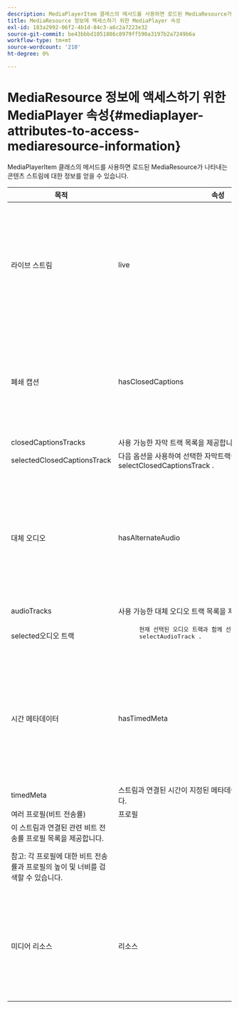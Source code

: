```yaml
---
description: MediaPlayerItem 클래스의 메서드를 사용하면 로드된 MediaResource가 나타내는 콘텐츠 스트림에 대한 정보를 얻을 수 있습니다.
title: MediaResource 정보에 액세스하기 위한 MediaPlayer 속성
exl-id: 183a2992-06f2-4b1d-84c3-a6c2a7223e32
source-git-commit: be43bbbd1051886c8979ff590a3197b2a7249b6a
workflow-type: tm+mt
source-wordcount: '210'
ht-degree: 0%

---
```


# MediaResource 정보에 액세스하기 위한 MediaPlayer 속성{#mediaplayer-attributes-to-access-mediaresource-information}

MediaPlayerItem 클래스의 메서드를 사용하면 로드된 MediaResource가 나타내는 콘텐츠 스트림에 대한 정보를 얻을 수 있습니다.

<table frame="all" colsep="1" rowsep="1" id="table_46225307CA5B4BB1869576E0B9141E38"> 
 <thead> 
  <tr rowsep="1"> 
   <th colname="1" class="entry"> 목적 </th> 
   <th colname="2" class="entry"> 속성 </th> 
   <th colname="3" class="entry"> 설명 </th> 
  </tr> 
 </thead>
 <tbody> 
  <tr rowsep="1"> 
   <td colname="1"> 라이브 스트림 </td> 
   <td colname="2"> <span class="codeph"> live </span> </td> 
   <td colname="3"> 스트림이 라이브이면 True이고, VOD이면 False입니다. </td> 
  </tr> 
  <tr rowsep="1"> 
   <td colname="1" morerows="2"> 폐쇄 캡션 </td> 
   <td colname="2"> <span class="codeph"> hasClosedCaptions </span> </td> 
   <td colname="3"> 자막 트랙을 사용할 수 있는 경우 True입니다. </td> 
  </tr> 
  <tr rowsep="1"> 
   <td colname="2"> <span class="codeph"> closedCaptionsTracks </span> </td> 
   <td colname="3"> 사용 가능한 자막 트랙 목록을 제공합니다. </td> 
  </tr> 
  <tr rowsep="1"> 
   <td colname="2"> <span class="codeph"> selectedClosedCaptionsTrack </span> </td> 
   <td colname="3"> 다음 옵션을 사용하여 선택한 자막트랙을 검색합니다. <span class="codeph"> selectClosedCaptionsTrack </span>. </td> 
  </tr> 
  <tr rowsep="1"> 
   <td colname="1" morerows="2"> 대체 오디오 </td> 
   <td colname="2"> <span class="codeph"> hasAlternateAudio </span> </td> 
   <td colname="3"> <p>스트림에 대체 오디오 트랙이 있는 경우 True입니다. </p> </td> 
  </tr> 
  <tr rowsep="1"> 
   <td colname="2"> <span class="codeph"> audioTracks </span> </td> 
   <td colname="3"> 사용 가능한 대체 오디오 트랙 목록을 제공합니다. </td> 
  </tr> 
  <tr rowsep="1"> 
   <td colname="2"> <span class="codeph"> selected오디오 트랙 </span> </td> 
   <td colname="3"> 
    <pre>
      현재 선택된 오디오 트랙과 함께 선택된 오디오 트랙을 검색합니다. 
     <span class="codeph"> selectAudioTrack </span>. 
    </pre> </td> 
  </tr> 
  <tr rowsep="1"> 
   <td colname="1" morerows="1"> 시간 메타데이터 </td> 
   <td colname="2"> <span class="codeph"> hasTimedMeta </span> </td> 
   <td colname="3"> 스트림에 시간 메타데이터가 연결된 경우 True입니다. </td> 
  </tr> 
  <tr rowsep="1"> 
   <td colname="2"> <span class="codeph"> timedMeta </span> </td> 
   <td colname="3"> 스트림과 연결된 시간이 지정된 메타데이터 개체의 목록을 제공합니다. </td> 
  </tr> 
  <tr rowsep="1"> 
   <td colname="1" morerows="1"> 여러 프로필(비트 전송률) </td> 
   <td colname="2" morerows="1"> <span class="codeph"> 프로필 </span> </td> 
   <td colname="3"> </td> 
  </tr> 
  <tr rowsep="1"> 
   <td colname="3"> 이 스트림과 연결된 관련 비트 전송률 프로필 목록을 제공합니다. <p>참고: 각 프로필에 대한 비트 전송률과 프로필의 높이 및 너비를 검색할 수 있습니다. </p> </td> 
  </tr> 
  <tr rowsep="1"> 
   <td colname="1"> 미디어 리소스 </td> 
   <td colname="2"> <span class="codeph"> 리소스 </span> </td> 
   <td colname="3"> 이 항목과 연결된 미디어 리소스를 반환합니다. </td> 
  </tr> 
 </tbody> 
</table>
